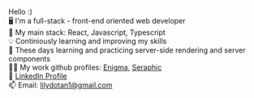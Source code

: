 Hello :) <br>
🖥️ I'm a full-stack - front-end oriented web developer <br>
📙 My main stack: React, Javascript, Typescript <br>
💡 Continiously learning and improving my skills <br>
🚧 These days learning and practicing server-side rendering and server components <br>
👩‍💻 My work github profiles: [Enigma](https://github.com/ldotan-makor), [Seraphic](https://github.com/lilyd-seraphic) <br>
🔹 [LinkedIn Profile](https://www.linkedin.com/in/lily-dotan-a1a746198) <br>
📫 Email: lilydotan1@gmail.com
